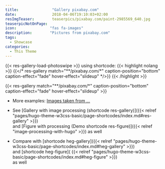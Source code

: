 ```yaml
---
title:               "Gallery pixabay.com"
date:                2018-04-06T19:10:03+02:00
resImgTeaser:        teaserpics/pixabay.com/paint-2985569_640.jpg
teaserpicNotOnPage:
icon:               "fas fa-images"
description:        "Pictures from pixabay.com"
tags:
  - Showcase
categories:
  - This Theme
---
```



{{< res-gallery-load-photoswipe >}}
using shortcode: 
{{< highlight nolang >}}
{{</* res-gallery match="**/pixabay.com/*" caption-position="bottom" caption-effect="fade" hover-effect="slideup" */>}} 
{{< /highlight  >}}

{{< res-gallery match="**/pixabay.com/*" caption-position="bottom" caption-effect="fade" hover-effect="slideup" >}} 

* More examples: [Images taken from ...](/pages/hugo-theme-w3css-basic/images-taken-from/)

* See [Gallery with image processing (shortcode res-gallery)]({{< relref "pages/hugo-theme-w3css-basic/page-shortcodes/index.md#res-gallery" >}})  
  and [Figure with processing (Demo shortcode res-figure)]({{< relref "image-processing-with-hugo" >}}) as well

* Compare with [shortcode heg-gallery]({{< relref "pages/hugo-theme-w3css-basic/page-shortcodes/index.md#heg-gallery" >}})  
  and [shortcode heg-figure]( {{< relref "pages/hugo-theme-w3css-basic/page-shortcodes/index.md#heg-figure" >}})   
  as well
